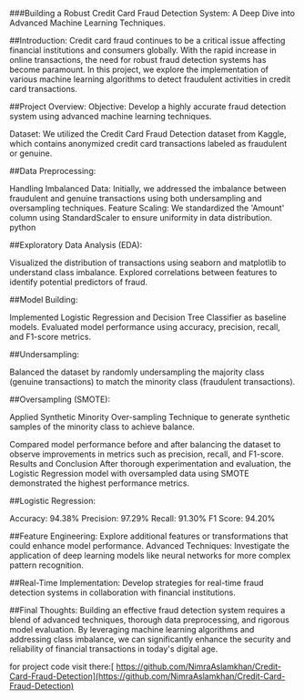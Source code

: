 
###Building a Robust Credit Card Fraud Detection System: A Deep Dive into Advanced Machine Learning Techniques.


##Introduction:
Credit card fraud continues to be a critical issue affecting financial institutions and consumers globally. With the rapid increase in online transactions, the need for robust fraud detection systems has become paramount. In this project, we explore the implementation of various machine learning algorithms to detect fraudulent activities in credit card transactions.

##Project Overview:
Objective: Develop a highly accurate fraud detection system using advanced machine learning techniques.

Dataset: We utilized the Credit Card Fraud Detection dataset from Kaggle, which contains anonymized credit card transactions labeled as fraudulent or genuine.

##Data Preprocessing:

Handling Imbalanced Data: Initially, we addressed the imbalance between fraudulent and genuine transactions using both undersampling and oversampling techniques.
Feature Scaling: We standardized the 'Amount' column using StandardScaler to ensure uniformity in data distribution.
python


##Exploratory Data Analysis (EDA):

Visualized the distribution of transactions using seaborn and matplotlib to understand class imbalance.
Explored correlations between features to identify potential predictors of fraud.


##Model Building:

Implemented Logistic Regression and Decision Tree Classifier as baseline models.
Evaluated model performance using accuracy, precision, recall, and F1-score metrics.


##Undersampling:

Balanced the dataset by randomly undersampling the majority class (genuine transactions) to match the minority class (fraudulent transactions).

##Oversampling (SMOTE):

Applied Synthetic Minority Over-sampling Technique to generate synthetic samples of the minority class to achieve balance.


Compared model performance before and after balancing the dataset to observe improvements in metrics such as precision, recall, and F1-score.
Results and Conclusion
After thorough experimentation and evaluation, the Logistic Regression model with oversampled data using SMOTE demonstrated the highest performance metrics.

##Logistic Regression:

Accuracy: 94.38%
Precision: 97.29%
Recall: 91.30%
F1 Score: 94.20%

##Feature Engineering:
Explore additional features or transformations that could enhance model performance.
Advanced Techniques: Investigate the application of deep learning models like neural networks for more complex pattern recognition.

##Real-Time Implementation:
Develop strategies for real-time fraud detection systems in collaboration with financial institutions.


##Final Thoughts:
Building an effective fraud detection system requires a blend of advanced techniques, thorough data preprocessing, and rigorous model evaluation. By leveraging machine learning algorithms and addressing class imbalance, we can significantly enhance the security and reliability of financial transactions in today's digital age.


for project code visit there:[ https://github.com/NimraAslamkhan/Credit-Card-Fraud-Detection](https://github.com/NimraAslamkhan/Credit-Card-Fraud-Detection)
